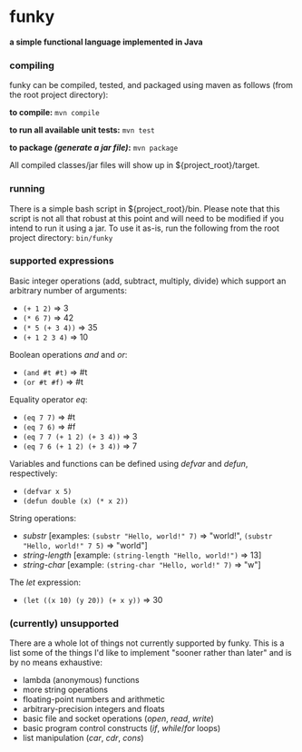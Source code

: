 # funky
__a simple functional language implemented in Java__

### compiling
funky can be compiled, tested, and packaged using maven as follows (from the root project directory):

__to compile:__ `mvn compile`

__to run all available unit tests:__ `mvn test`

__to package *(generate a jar file)*:__ `mvn package`

All compiled classes/jar files will show up in ${project_root}/target.

### running
There is a simple bash script in ${project_root}/bin. Please note that this script is not all that robust at this point
and will need to be modified if you intend to run it using a jar. To use it as-is, run the following from the root
project directory: `bin/funky`

### supported expressions

Basic integer operations (add, subtract, multiply, divide) which support an arbitrary number of arguments:

* `(+ 1 2)` => 3
* `(* 6 7)` => 42
* `(* 5 (+ 3 4))` => 35
* `(+ 1 2 3 4)` => 10

Boolean operations _and_ and _or_:

* `(and #t #t)` => #t
* `(or #t #f)` => #t

Equality operator _eq_:

* `(eq 7 7)` => #t
* `(eq 7 6)` => #f
* `(eq 7 7 (+ 1 2) (+ 3 4))` => 3
* `(eq 7 6 (+ 1 2) (+ 3 4))` => 7

Variables and functions can be defined using _defvar_ and _defun_, respectively:

* `(defvar x 5)`
* `(defun double (x) (* x 2))`

String operations:

* _substr_ [examples: `(substr "Hello, world!" 7)` => "world!", `(substr "Hello, world!" 7 5)` => "world"]
* _string-length_ [example: `(string-length "Hello, world!")` => 13]
* _string-char_ [example: `(string-char "Hello, world!" 7)` => "w"]

The _let_ expression:

* `(let ((x 10) (y 20)) (+ x y))` => 30

### (currently) unsupported

There are a whole lot of things not currently supported by funky. This is a list some of the things I'd like to implement "sooner rather than later" and is by no means exhaustive:

* lambda (anonymous) functions
* more string operations
* floating-point numbers and arithmetic
* arbitrary-precision integers and floats
* basic file and socket operations (_open_, _read_, _write_)
* basic program control constructs (_if_, _while_/_for_ loops)
* list manipulation (_car_, _cdr_, _cons_)
